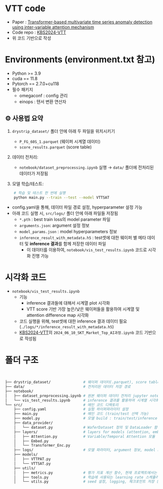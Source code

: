 # VTT code

- Paper : [Transformer-based multivariate time series anomaly detection using inter-variable attention mechanism](https://www.sciencedirect.com/science/article/pii/S0950705124001424?ref=pdf_download&fr=RR-2&rr=88e52cc379d63158)
- Code repo : [KBS2024-VTT](https://github.com/hwk0702/KBS2024-VTT)
- 위 코드 기반으로 작성

# Environments (environment.txt 참고)
* Python >= 3.9
* cuda == 11.8
* Pytorch == 2.7.0+cu118
* 필수 패키지
    * omegaconf : config 관리
    * einops : 텐서 변환 연산자

## ⚙️ 사용법 요약

1. `drystrip_dataset/` 폴더 안에 아래 두 파일을 위치시키기
   - `P_FG_60S_1.parquet` (웨이퍼 시계열 데이터)
   - `score_results.parquet` (score table)

2. 데이터 전처리:
   - `notebook/dataset_preprocessing.ipynb` 실행 → `data/` 폴더에 전처리된 데이터가 저장됨

3. 모델 학습/테스트:

```bash
    # 학습 및 테스트 한 번에 실행
    python main.py --train --test --model VTTSAT
```

- config.yaml을 통해, 데이터 파일 경로 설정, hyperparameter 설정 가능
- 아래 코드 실행 시, `src/logs/` 폴더 안에 아래 파일들 저장됨
    - `*.pth` : best train loss의 model parameter 파일
    - `arguments.json`: argument 설정 정보
    - `model_params.json` : model hyperparameters 정보
    - `inference_result_with_metadata.h5` : test셋에 대한 웨이퍼 별 메타 데이터 및 **inference 결과**를 함께 저장한 데이터 파일
        - 이 데이터를 이용하여, `notebook/vis_test_results.ipynb` 코드로 시각화 진행 가능

# 시각화 코드 
- `notebook/vis_test_results.ipynb`
    - 기능
        - inference 결과들에 대해서 시계열 plot 시각화
        - VTT score 기반 가장 높은/낮은 웨이퍼들을 활용하여 시계열 및 attention difference map 시각화
    - 코드 실행을 위해, test셋에 대한 inference 결과 데이터 필요(`./logs/*/inference_result_with_metadata.h5`) 
    - [KBS2024-VTT](https://github.com/hwk0702/KBS2024-VTT/tree/main/notebook)의 `2024_06_10_SKT_Market_Top_AI과정.ipynb` 코드 기반으로 작성됨

    
# 폴더 구조
```sh

   
├── drystrip_dataset/               # 웨이퍼 데이터(.parquet), score table(.parquet) 위치
├── data/                           # 전처리된 데이터 저장 경로
├── notebook/                   
│   ├── dataset_preprocessing.ipynb # 원본 웨이퍼 데이터 전처리 jupyter notebook
│   └── vis_test_results.ipynb      # inference 결과를 활용하여 시계열 시각화 및 attetnion difference map 시각화         
└── src/                            # 메인 코드 디렉토리
    ├── config.yaml                 # 실험 하이퍼파라미터 설정
    ├── main.py                     # 메인 코드 (train/test 선택 가능)
    ├── model.py                    # 모델 build : train/test/inference 함수 정의
    ├── data_provider/
    │   └── dataset.py              # WaferDataset 정의 및 DataLoader 함수
    ├── layers/                     # layers for models (attention, embedding, etc.)
    │   ├── Attention.py            # Variable/Temporal Attention 모듈
    │   ├── Embed.py              
    │   └── Transformer_Enc.py    
    ├── logs/                       # 모델 파라미터, argument 정보, model hyperparameter 정보, vis_test_results.ipynb 그래프 결과 등 저장됨
    ├── models/
    │   ├── VTTPAT.py             
    │   └── VTTSAT.py 
    ├── utils/
    │   ├── metrics.py              # 평가 지표 계산 함수, 현재 프로젝트에서는 사용 X
    │   ├── tools.py                # 학습에 사용되는 learning rate 스케쥴러, early stopping 등 함수
    │   └── utils.py                # seed 설정, logging, 체크포인트 저장 등
```
